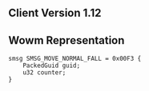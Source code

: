 ## Client Version 1.12

## Wowm Representation
```rust,ignore
smsg SMSG_MOVE_NORMAL_FALL = 0x00F3 {
    PackedGuid guid;    
    u32 counter;    
}

```

